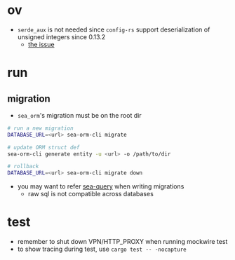 # ov
- `serde_aux` is not needed since `config-rs` support deserialization of unsigned integers since 0.13.2
  - [the issue](https://github.com/mehcode/config-rs/issues/357)

# run
## migration
- `sea_orm`'s migration must be on the root dir
```bash
# run a new migration
DATABASE_URL=<url> sea-orm-cli migrate

# update ORM struct def
sea-orm-cli generate entity -u <url> -o /path/to/dir

# rollback
DATABASE_URL=<url> sea-orm-cli migrate down
```
- you may want to refer [sea-query](https://github.com/SeaQL/sea-query) when writing migrations
  - raw sql is not compatible across databases

# test
- remember to shut down VPN/HTTP_PROXY when running mockwire test
- to show tracing during test, use `cargo test -- -nocapture`
